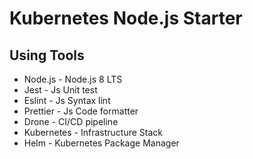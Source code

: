 # Kubernetes Node.js Starter

## Using Tools

* Node.js - Node.js 8 LTS
* Jest - Js Unit test
* Eslint - Js Syntax lint
* Prettier - Js Code formatter
* Drone - CI/CD pipeline
* Kubernetes - Infrastructure Stack
* Helm - Kubernetes Package Manager
